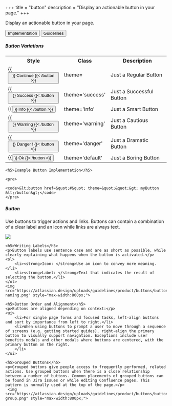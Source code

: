 +++
title = "button"
description = "Display an actionable button in your page."
+++

Display an actionable button in your page.

<!-- Tab links -->
<div class="tab">
  <button class="tablinks active" onclick="openTab(event, 'Implementation')">Implementation</button>
  <button class="tablinks" onclick="openTab(event, 'Guidelines')">Guidelines</button>
</div>

<!-- Tab content -->
<div id="Implementation" class="tabcontent active" style="display: block;">
  <h5>Button Variations</h5>

  <table>
  <tr>
    <th>Style</th>
    <th>Class</th>
    <th>Description</th>
  </tr>
  <tr>
    <td>{{<button align="center" href="#" >}} Continue {{< /button >}}</td>
    <td>theme=</td>
    <td>Just a Regular Button</td>
  </tr>
  <tr>
    <td>{{<button align="center" href="#" theme="success">}} Success {{< /button >}}</td>
    <td>theme='success'</td>
    <td>Just a Successful Button</td>
  </tr>
  <tr>
    <td>{{<button align="center" href="#" theme="info">}} Info {{< /button >}}</td>
    <td>theme='info'</td>
    <td>Just a Smart Button</td>
  </tr>
  <tr>
    <td>{{<button align="center" href="#" theme="warning">}} Warning {{< /button >}}</td>
    <td>theme='warning'</td>
    <td>Just a Cautious Button</td>
  </tr>
  <tr>
    <td>{{<button align="center" href="#" theme="danger">}} Danger ! {{< /button >}}</td>
    <td>theme='danger'</td>
    <td>Just a Dramatic Button</td>
  </tr>
  <tr>
    <td>{{<button align="center" href="#" theme="default">}} Ok {{< /button >}} </td>
    <td>theme='default'</td>
    <td>Just a Boring Button</td>
  </tr>
  </table>

    <h5>Example Button Implementation</h5>
    
    <pre>
    
    <code>&lt;button href=&quot;#&quot; theme=&quot;&quot;&gt; myButton &lt;/button&gt;</code>
    </pre>

</div>

<div id="Guidelines" class="tabcontent">
    <h5>Button</h5>
    <p>Use buttons to trigger actions and links. Buttons can contain a combination of a clear label and an icon while links are always text.</p>
    <img src="https://atlassian.design/uploads/guidelines/product/buttons/button-anatomy.png" style="max-width:800px;">

    <h5>Writing Labels</h5>
    <p>Button labels use sentence case and are as short as possible, while clearly explaining what happens when the button is activated.</p>
    <ol>
        <li><strong>Icon: </strong>Use an icon to convey more meaning.</li>
        <li><strong>Label: </strong>Text that indicates the result of selecting the button.</li>
    </ol>
    <img src="https://atlassian.design/uploads/guidelines/product/buttons/button-naming.png" style="max-width:800px;">

    <h5>Button Order and Alignment</h5>
    <p>Buttons are aligned depending on context:</p>
    <ui>
        <li>For single page forms and focused tasks, left-align buttons and sort by importance from left to right.</li>
        <li>When using buttons to prompt a user to move through a sequence of screens (e.g. getting started guides), right-align the primary button to visually support navigation. Exceptions include user benefits modals and other modals where buttons are centered, with the primary button on the right.
        </li>
    </ui>

    <h5>Grouped Buttons</h5>
    <p>Grouped buttons give people access to frequently performed, related actions. Use grouped buttons when there is a close relationship between a number of buttons. Common placements of grouped buttons can be found in Jira issues or while editing Confluence pages. This pattern is normally used at the top of the page.</p>
     <img src="https://atlassian.design/uploads/guidelines/product/buttons/button-group.png" style="max-width:800px;">


</div>




    







